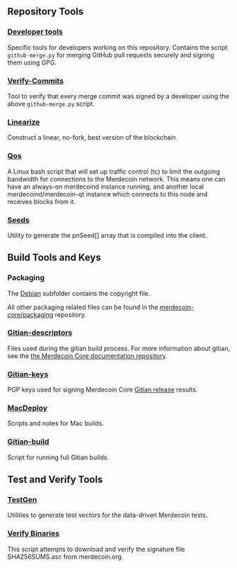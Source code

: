 Repository Tools
---------------------

### [Developer tools](/contrib/devtools) ###
Specific tools for developers working on this repository.
Contains the script `github-merge.py` for merging GitHub pull requests securely and signing them using GPG.

### [Verify-Commits](/contrib/verify-commits) ###
Tool to verify that every merge commit was signed by a developer using the above `github-merge.py` script.

### [Linearize](/contrib/linearize) ###
Construct a linear, no-fork, best version of the blockchain.

### [Qos](/contrib/qos) ###

A Linux bash script that will set up traffic control (tc) to limit the outgoing bandwidth for connections to the Merdecoin network. This means one can have an always-on merdecoind instance running, and another local merdecoind/merdecoin-qt instance which connects to this node and receives blocks from it.

### [Seeds](/contrib/seeds) ###
Utility to generate the pnSeed[] array that is compiled into the client.

Build Tools and Keys
---------------------

### Packaging ###
The [Debian](/contrib/debian) subfolder contains the copyright file.

All other packaging related files can be found in the [merdecoin-core/packaging](https://github.com/merdecoin-core/packaging) repository.

### [Gitian-descriptors](/contrib/gitian-descriptors) ###
Files used during the gitian build process. For more information about gitian, see the [the Merdecoin Core documentation repository](https://github.com/merdecoin-core/docs).

### [Gitian-keys](/contrib/gitian-keys)
PGP keys used for signing Merdecoin Core [Gitian release](/doc/release-process.md) results.

### [MacDeploy](/contrib/macdeploy) ###
Scripts and notes for Mac builds. 

### [Gitian-build](/contrib/gitian-build.py) ###
Script for running full Gitian builds.

Test and Verify Tools 
---------------------

### [TestGen](/contrib/testgen) ###
Utilities to generate test vectors for the data-driven Merdecoin tests.

### [Verify Binaries](/contrib/verifybinaries) ###
This script attempts to download and verify the signature file SHA256SUMS.asc from merdecoin.org.
